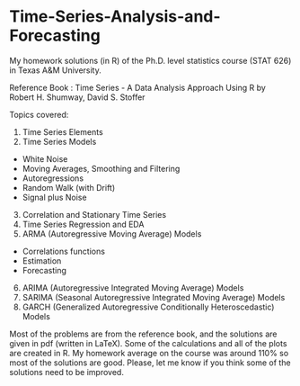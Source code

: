 # Time-Series-Analysis-and-Forecasting

My homework solutions (in R) of the Ph.D. level statistics course (STAT 626) in Texas A&amp;M University.

Reference Book : Time Series - A Data Analysis Approach Using R by Robert H. Shumway, David S. Stoffer

Topics covered:

1) Time Series Elements
2) Time Series Models 
  - White Noise
  - Moving Averages, Smoothing and Filtering
  - Autoregressions
  - Random Walk (with Drift)
  - Signal plus Noise
3) Correlation and Stationary Time Series
4) Time Series Regression and EDA
5) ARMA (Autoregressive Moving Average) Models
  - Correlations functions
  - Estimation
  - Forecasting
6) ARIMA (Autoregressive Integrated Moving Average) Models
7) SARIMA (Seasonal Autoregressive Integrated Moving Average) Models
8) GARCH (Generalized Autoregressive Conditionally Heteroscedastic) Models

Most of the problems are from the reference book, and the solutions are given in pdf (written in LaTeX). Some of the calculations and all of the plots are created in R. My homework average on the course was around 110% so most of the solutions are good. Please, let me know if you think some of the solutions need to be improved.
